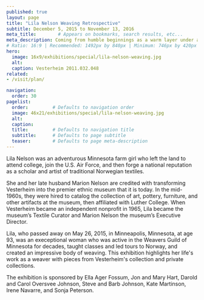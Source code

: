 ```yaml
---
published: true
layout: page
title: "Lila Nelson Weaving Retrospective"
subtitle: December 5, 2015 to November 13, 2016
meta_title:        # Appears on bookmarks, search results, etc...
meta_description: Coming from humble beginnings as a warm layer under a vest and jacket, Norwegian sweaters are now worn all over the world and for almost every occasion.
# Ratio: 16:9 | Recommended: 1492px by 840px | Minimum: 746px by 420px
hero:
  image: 16x9/exhibitions/special/lila-nelson-weaving.jpg
  alt:
  caption: Vesterheim 2011.032.048
related:
- /visit/plan/

navigation:
  order: 30
pagelist:
  order:         # Defaults to navigation order
  image: 46x21/exhibitions/special/lila-nelson-weaving.jpg 
  alt:
  caption: 
  title:         # Defaults to navigation title
  subtitle:      # Defaults to page subtitle
  teaser:        # Defaults to page meta-description
---
```

Lila Nelson was an adventurous Minnesota farm girl who left the land to attend college, join the U.S. Air Force, and then forge a national reputation as a scholar and artist of traditional Norwegian textiles.

She and her late husband Marion Nelson are credited with transforming Vesterheim into the premier ethnic museum that it is today. In the mid-1960s, they were hired to catalog the collection of art, pottery, furniture, and other artifacts at the museum, then affiliated with Luther College. When Vesterheim became an independent nonprofit in 1965, Lila became the museum’s Textile Curator and Marion Nelson the museum’s Executive Director.

Lila, who passed away on May 26, 2015, in Minneapolis, Minnesota, at age 93, was an execeptional woman who was active in the Weavers Guild of Minnesota for decades, taught classes and led tours to Norway, and created an impressive body of weaving. This exhibition highlights her life's work as a weaver with pieces from Vesterheim's collection and private collections.

The exhibition is sponsored by Ella Ager Fossum, Jon and Mary Hart, Darold and Carol Oversvee Johnson, Steve and Barb Johnson, Kate Martinson, Irene Navarre, and Sonja Peterson.